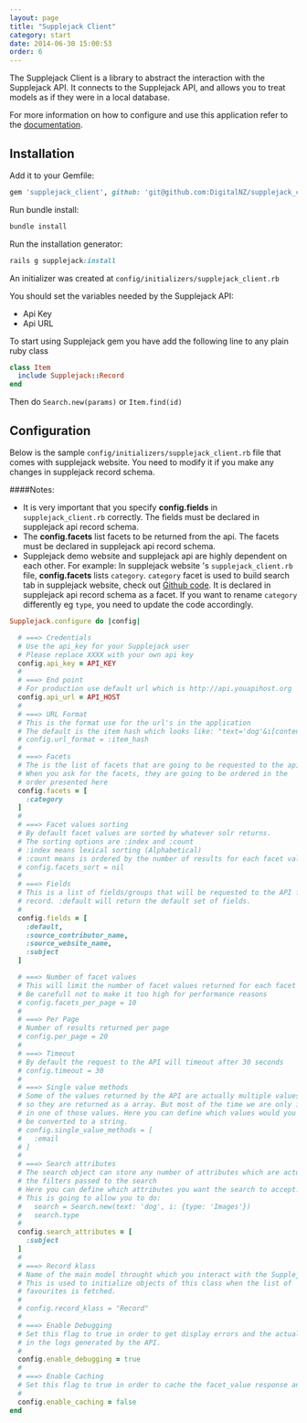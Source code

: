 ```yaml
---
layout: page
title: "Supplejack Client"
category: start
date: 2014-06-30 15:00:53
order: 6
---
```


The Supplejack Client is a library to abstract the interaction with the Supplejack API. It connects to the Supplejack API, and allows you to treat models as if they were in a local database.

For more information on how to configure and use this application refer to the [documentation](http://digitalnz.github.io/supplejack).

## Installation

Add it to your Gemfile:

```ruby
gem 'supplejack_client', github: 'git@github.com:DigitalNZ/supplejack_client.git'
```

Run bundle install:

```ruby
bundle install
```

Run the installation generator:

```ruby
rails g supplejack:install
```

An initializer was created at `config/initializers/supplejack_client.rb`

You should set the variables needed by the Supplejack API:
- Api Key
- Api URL

To start using Supplejack gem you have add the following line to any plain ruby class

```ruby
class Item
  include Supplejack::Record
end
```

Then do `Search.new(params)` or `Item.find(id)`

## Configuration

Below is the sample `config/initializers/supplejack_client.rb` file that comes with supplejack website. You need to modify it if you make any changes in supplejack record schema.

####Notes:

* It is very important that you specify **config.fields** in `supplejack_client.rb` correctly. The fields must be declared in supplejack api record schema.
* The **config.facets** list facets to be returned from the api. The facets must be declared in supplejack api record schema.
* Supplejack demo website and supplejack api are highly dependent on each other. For example: In supplejack website 's `supplejack_client.rb` file, **config.facets** lists `category`. `category` facet is used to build search tab in supplejack website, check out [Github code](https://github.com/DigitalNZ/supplejack_website/blob/master/app/models/search_tab.rb#L26). It is declared in supplejack api record schema as a facet. If you want to rename `category` differently eg `type`, you need to update the code accordingly.

```ruby
Supplejack.configure do |config|

  # ===> Credentials
  # Use the api_key for your Supplejack user
  # Please replace XXXX with your own api key
  config.api_key = API_KEY
  #
  # ===> End point
  # For production use default url which is http://api.youapihost.org
  config.api_url = API_HOST
  #
  # ===> URL Format
  # This is the format use for the url's in the application
  # The default is the item hash which looks like: "text='dog'&i[content_partner]=NLNZ&i[type]=Images"
  # config.url_format = :item_hash
  #
  # ===> Facets
  # The is the list of facets that are going to be requested to the api
  # When you ask for the facets, they are going to be ordered in the
  # order presented here
  config.facets = [
    :category
  ]
  #
  # ===> Facet values sorting
  # By default facet values are sorted by whatever solr returns.
  # The sorting options are :index and :count
  # :index means lexical sorting (Alphabetical)
  # :count means is ordered by the number of results for each facet value
  # config.facets_sort = nil
  #
  # ===> Fields
  # This is a list of fields/groups that will be requested to the API for every
  # record. :default will return the default set of fields.
  #
  config.fields = [
    :default,
    :source_contributor_name,
    :source_website_name,
    :subject
  ]

  # ===> Number of facet values
  # This will limit the number of facet values returned for each facet
  # Be carefull not to make it too high for performance reasons
  # config.facets_per_page = 10
  #
  # ===> Per Page
  # Number of results returned per page
  # config.per_page = 20
  #
  # ===> Timeout
  # By default the request to the API will timeout after 30 seconds
  # config.timeout = 30
  #
  # ===> Single value methods
  # Some of the values returned by the API are actually multiple values
  # so they are returned as a array. But most of the time we are only intereseted
  # in one of those values. Here you can define which values would you like to
  # be converted to a string.
  # config.single_value_methods = [
  #   :email
  # ]
  #
  # ===> Search attributes
  # The search object can store any number of attributes which are actually
  # the filters passed to the search
  # Here you can define which attributes you want the search to accept.
  # This is going to allow you to do:
  #   search = Search.new(text: 'dog', i: {type: 'Images'})
  #   search.type
  #
  config.search_attributes = [
    :subject
  ]
  #
  # ===> Record klass
  # Name of the main model throught which you interact with the Supplejack API
  # This is used to initialize objects of this class when the list of
  # favourites is fetched.
  #
  # config.record_klass = "Record"
  #
  # ===> Enable Debugging
  # Set this flag to true in order to get display errors and the actual SOLR requests
  # in the logs generated by the API.
  #
  config.enable_debugging = true
  #
  # ===> Enable Caching
  # Set this flag to true in order to cache the facet_value response and the search counts
  #
  config.enable_caching = false
end
```
